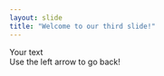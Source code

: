 ```yaml
---	
layout: slide	
title: "Welcome to our third slide!"	
---	
```

Your text	
Use the left arrow to go back!
